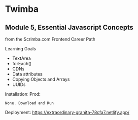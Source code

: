 # Twimba
## Module 5, Essential Javascript Concepts
from the Scrimba.com Frontend Career Path

Learning Goals
* TextArea
* forEach()
* CDNs
* Data attributes
* Copying Objects and Arrays
* UUIDs


Installation: Prod:
```
None. Download and Run
```
Deployment: https://extraordinary-granita-78cfa7.netlify.app/

